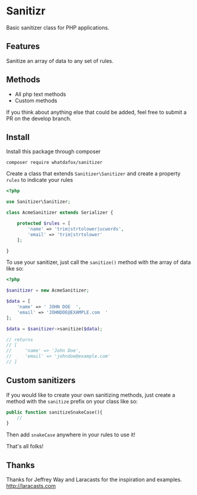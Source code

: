 # Sanitizr

Basic sanitizer class for PHP applications.

## Features

Sanitize an array of data to any set of rules.

## Methods

- All php text methods
- Custom methods

If you think about anything else that could be added, feel free to submit a PR on the develop branch.

## Install

Install this package through composer

```
composer require whatdafox/sanitizer
```

Create a class that extends `Sanitizer\Sanitizer` and create a property `rules` to indicate your rules

```php
<?php

use Sanitizer\Sanitizer;

class AcmeSanitizer extends Serializer {

    protected $rules = [
        'name' => 'trim|strtolower|ucwords',
        'email' => 'trim|strtolower'
    ];

}
```

To use your sanitizer, just call the `sanitize()` method with the array of data like so:

```php
<?php

$sanitizer = new AcmeSanitizer;

$data = [
    'name' => ' JOHN DOE  ',
    'email' => 'JOHNDOE@EXAMPLE.com  '
];

$data = $sanitizer->sanitize($data);

// returns
// [
//     'name' => 'John Doe',
//     'email' => 'johndoe@example.com'
// ]
```

## Custom sanitizers

If you would like to create your own sanitizing methods, just create a method with the `sanitize` prefix on your class like so: 

```php
public function sanitizeSnakeCase(){
    //
}
```

Then add `snakeCase` anywhere in your rules to use it!

That's all folks!

## Thanks

Thanks for Jeffrey Way and Laracasts for the inspiration and examples. http://laracasts.com
